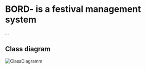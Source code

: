 # BORD- is a festival management system
...
## Class diagram

![ClassDiagramm](http://www.plantuml.com/plantuml/proxy?cache=no&src=https://raw.githubusercontent.com/fh-erfurt/robd-festival/master/classDiagram.iuml)

